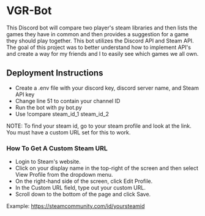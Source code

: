 # VGR-Bot
This Discord bot will compare two player's steam libraries and then lists the games they have in common and then provides a suggestion for a game they should play together.
This bot utilizes the Discord API and Steam API.
The goal of this project was to better understand how to implement API's and create a way for my friends and I to easily see which games we all own.

## Deployment Instructions
 - Create a .env file with your discord key, discord server name, and Steam API key
 - Change line 51 to contain your channel ID
 - Run the bot with py bot.py
 - Use !compare steam_id_1 steam_id_2
 
 NOTE: To find your steam id, go to your steam profile and look at the link. You must have a custom URL set for this to work.
 
  ### How To Get A Custom Steam URL
  - Login to Steam's website.
  - Click on your display name in the top-right of the screen and then select View Profile from the dropdown menu.
  - On the right-hand side of the screen, click Edit Profile.
  - In the Custom URL field, type out your custom URL.
  - Scroll down to the bottom of the page and click Save.
 
 Example: https://steamcommunity.com/id/yoursteamid
 
